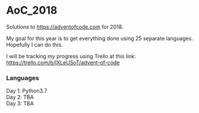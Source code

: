 # AoC_2018
Solutions to https://adventofcode.com for 2018.

My goal for this year is to get everything done using 25 separate languages.  Hopefully I can do this.

I will be tracking my progress using Trello at this link: https://trello.com/b/IXLeUSoT/advent-of-code

### Languages
Day 1: Python3.7\
Day 2: TBA\
Day 3: TBA
